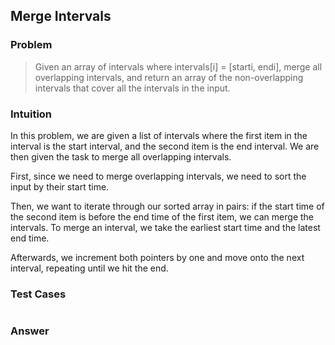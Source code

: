 ## Merge Intervals

### Problem

> Given an array of intervals where intervals[i] = [starti, endi], merge all overlapping intervals, and return an array of the non-overlapping intervals that cover all the intervals in the input.

### Intuition

In this problem, we are given a list of intervals where the first item
in the interval is the start interval, and the second item is the end
interval. We are then given the task to merge all overlapping intervals.

First, since we need to merge overlapping intervals, we need to sort the
input by their start time.

Then, we want to iterate through our sorted array in pairs: if the start
time of the second item is before the end time of the first item, we can
merge the intervals. To merge an interval, we take the earliest start
time and the latest end time.

Afterwards, we increment both pointers by one and move onto the next
interval, repeating until we hit the end.

### Test Cases

```{.rs include=src/questions/merge_intervals.rs startLine=3 endLine=27}

```

### Answer

```{.rs include=src/questions/merge_intervals.rs startLine=29 endLine=36}

```
